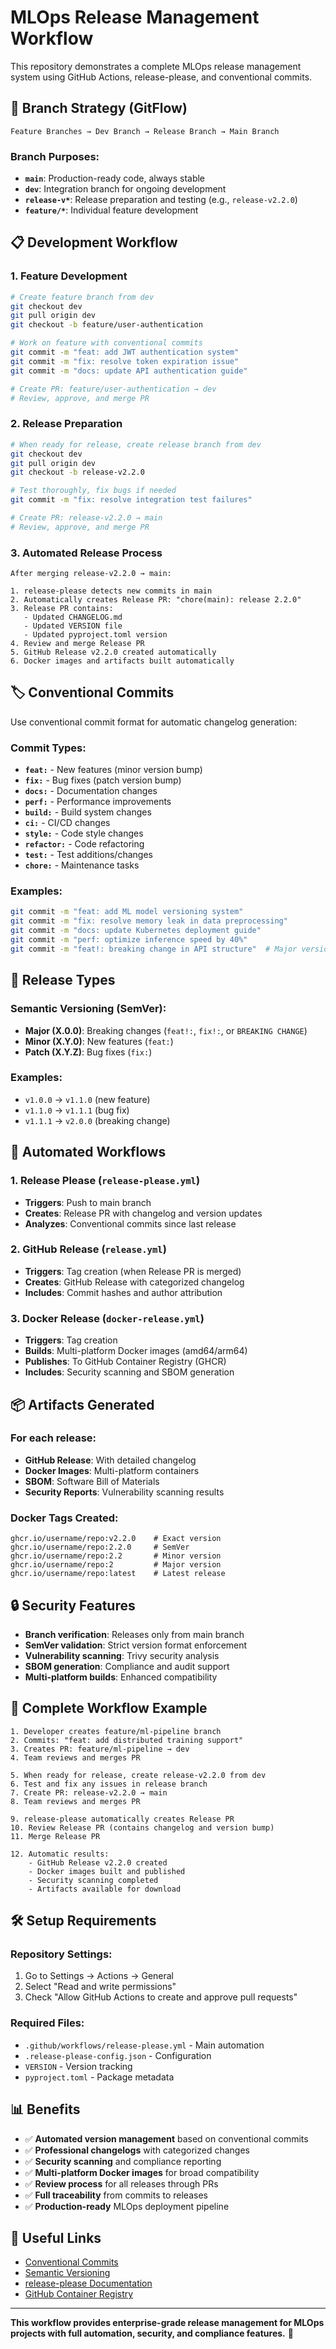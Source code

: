 # MLOps Release Management Workflow

This repository demonstrates a complete MLOps release management system using GitHub Actions, release-please, and conventional commits.

## 🔄 Branch Strategy (GitFlow)

```
Feature Branches → Dev Branch → Release Branch → Main Branch
```

### Branch Purposes:
- **`main`**: Production-ready code, always stable
- **`dev`**: Integration branch for ongoing development
- **`release-v*`**: Release preparation and testing (e.g., `release-v2.2.0`)
- **`feature/*`**: Individual feature development

## 📋 Development Workflow

### 1. Feature Development
```bash
# Create feature branch from dev
git checkout dev
git pull origin dev
git checkout -b feature/user-authentication

# Work on feature with conventional commits
git commit -m "feat: add JWT authentication system"
git commit -m "fix: resolve token expiration issue"
git commit -m "docs: update API authentication guide"

# Create PR: feature/user-authentication → dev
# Review, approve, and merge PR
```

### 2. Release Preparation
```bash
# When ready for release, create release branch from dev
git checkout dev
git pull origin dev
git checkout -b release-v2.2.0

# Test thoroughly, fix bugs if needed
git commit -m "fix: resolve integration test failures"

# Create PR: release-v2.2.0 → main
# Review, approve, and merge PR
```

### 3. Automated Release Process
```
After merging release-v2.2.0 → main:

1. release-please detects new commits in main
2. Automatically creates Release PR: "chore(main): release 2.2.0"
3. Release PR contains:
   - Updated CHANGELOG.md
   - Updated VERSION file
   - Updated pyproject.toml version
4. Review and merge Release PR
5. GitHub Release v2.2.0 created automatically
6. Docker images and artifacts built automatically
```

## 🏷️ Conventional Commits

Use conventional commit format for automatic changelog generation:

### Commit Types:
- **`feat:`** - New features (minor version bump)
- **`fix:`** - Bug fixes (patch version bump)
- **`docs:`** - Documentation changes
- **`perf:`** - Performance improvements
- **`build:`** - Build system changes
- **`ci:`** - CI/CD changes
- **`style:`** - Code style changes
- **`refactor:`** - Code refactoring
- **`test:`** - Test additions/changes
- **`chore:`** - Maintenance tasks

### Examples:
```bash
git commit -m "feat: add ML model versioning system"
git commit -m "fix: resolve memory leak in data preprocessing"
git commit -m "docs: update Kubernetes deployment guide"
git commit -m "perf: optimize inference speed by 40%"
git commit -m "feat!: breaking change in API structure"  # Major version bump
```

## 🚀 Release Types

### Semantic Versioning (SemVer):
- **Major (X.0.0)**: Breaking changes (`feat!:`, `fix!:`, or `BREAKING CHANGE`)
- **Minor (X.Y.0)**: New features (`feat:`)
- **Patch (X.Y.Z)**: Bug fixes (`fix:`)

### Examples:
- `v1.0.0` → `v1.1.0` (new feature)
- `v1.1.0` → `v1.1.1` (bug fix)
- `v1.1.1` → `v2.0.0` (breaking change)

## 🔧 Automated Workflows

### 1. Release Please (`release-please.yml`)
- **Triggers**: Push to main branch
- **Creates**: Release PR with changelog and version updates
- **Analyzes**: Conventional commits since last release

### 2. GitHub Release (`release.yml`)
- **Triggers**: Tag creation (when Release PR is merged)
- **Creates**: GitHub Release with categorized changelog
- **Includes**: Commit hashes and author attribution

### 3. Docker Release (`docker-release.yml`)
- **Triggers**: Tag creation
- **Builds**: Multi-platform Docker images (amd64/arm64)
- **Publishes**: To GitHub Container Registry (GHCR)
- **Includes**: Security scanning and SBOM generation

## 📦 Artifacts Generated

### For each release:
- **GitHub Release**: With detailed changelog
- **Docker Images**: Multi-platform containers
- **SBOM**: Software Bill of Materials
- **Security Reports**: Vulnerability scanning results

### Docker Tags Created:
```
ghcr.io/username/repo:v2.2.0    # Exact version
ghcr.io/username/repo:2.2.0     # SemVer
ghcr.io/username/repo:2.2       # Minor version
ghcr.io/username/repo:2         # Major version
ghcr.io/username/repo:latest    # Latest release
```

## 🔒 Security Features

- **Branch verification**: Releases only from main branch
- **SemVer validation**: Strict version format enforcement
- **Vulnerability scanning**: Trivy security analysis
- **SBOM generation**: Compliance and audit support
- **Multi-platform builds**: Enhanced compatibility

## 🎯 Complete Workflow Example

```
1. Developer creates feature/ml-pipeline branch
2. Commits: "feat: add distributed training support"
3. Creates PR: feature/ml-pipeline → dev
4. Team reviews and merges PR

5. When ready for release, create release-v2.2.0 from dev
6. Test and fix any issues in release branch
7. Create PR: release-v2.2.0 → main
8. Team reviews and merges PR

9. release-please automatically creates Release PR
10. Review Release PR (contains changelog and version bump)
11. Merge Release PR

12. Automatic results:
    - GitHub Release v2.2.0 created
    - Docker images built and published
    - Security scanning completed
    - Artifacts available for download
```

## 🛠️ Setup Requirements

### Repository Settings:
1. Go to Settings → Actions → General
2. Select "Read and write permissions"
3. Check "Allow GitHub Actions to create and approve pull requests"

### Required Files:
- `.github/workflows/release-please.yml` - Main automation
- `.release-please-config.json` - Configuration
- `VERSION` - Version tracking
- `pyproject.toml` - Package metadata

## 📊 Benefits

- ✅ **Automated version management** based on conventional commits
- ✅ **Professional changelogs** with categorized changes
- ✅ **Security scanning** and compliance reporting
- ✅ **Multi-platform Docker images** for broad compatibility
- ✅ **Review process** for all releases through PRs
- ✅ **Full traceability** from commits to releases
- ✅ **Production-ready** MLOps deployment pipeline

## 🔗 Useful Links

- [Conventional Commits](https://www.conventionalcommits.org/)
- [Semantic Versioning](https://semver.org/)
- [release-please Documentation](https://github.com/googleapis/release-please)
- [GitHub Container Registry](https://docs.github.com/en/packages/working-with-a-github-packages-registry/working-with-the-container-registry)

---

**This workflow provides enterprise-grade release management for MLOps projects with full automation, security, and compliance features.** 🚀
